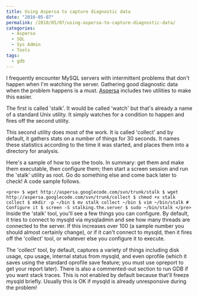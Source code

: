 ```yaml
---
title: Using Aspersa to capture diagnostic data
date: "2010-05-07"
permalink: /2010/05/07/using-aspersa-to-capture-diagnostic-data/
categories:
  - Aspersa
  - SQL
  - Sys Admin
  - Tools
tags:
  - gdb
---
```

I frequently encounter MySQL servers with intermittent problems that don't happen when I'm watching the server. Gathering good diagnostic data when the problem happens is a must. [Aspersa][1] includes two utilities to make this easier.

The first is called 'stalk'. It would be called 'watch' but that's already a name of a standard Unix utility. It simply watches for a condition to happen and fires off the second utility.

This second utility does most of the work. It is called 'collect' and by default, it gathers stats on a number of things for 30 seconds. It names these statistics according to the time it was started, and places them into a directory for analysis.

Here's a sample of how to use the tools. In summary: get them and make them executable, then configure them; then start a screen session and run the 'stalk' utility as root. Go do something else and come back later to check! A code sample follows.

`<pre>
$ wget http://aspersa.googlecode.com/svn/trunk/stalk
$ wget http://aspersa.googlecode.com/svn/trunk/collect
$ chmod +x stalk collect
$ mkdir -p ~/bin
$ mv stalk collect ~/bin
$ vim ~/bin/stalk # Configure it
$ screen -S stalking.the.server
$ sudo ~/bin/stalk
</pre>
` 
Inside the 'stalk' tool, you'll see a few things you can configure. By default, it tries to connect to mysqld via mysqladmin and see how many threads are connected to the server. If this increases over 100 (a sample number you should almost certainly change), or if it can't connect to mysqld, then it fires off the 'collect' tool, or whatever else you configure it to execute.

The 'collect' tool, by default, captures a variety of things including disk usage, cpu usage, internal status from mysqld, and even oprofile (which it saves using the standard oprofile save feature; you must use opreport to get your report later). There is also a commented-out section to run GDB if you want stack traces. This is not enabled by default because that'll freeze mysqld briefly. Usually this is OK if mysqld is already unresponsive during the problem!

 [1]: http://code.google.com/p/aspersa
